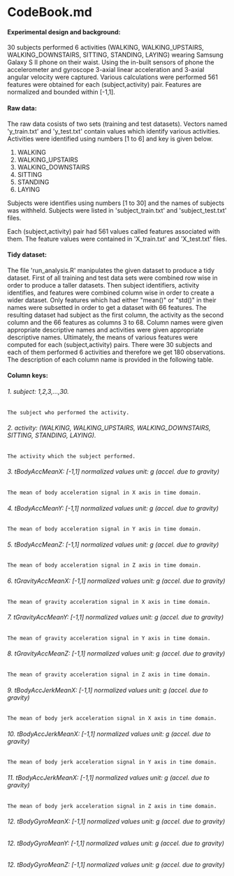 # CodeBook.md

#### Experimental design and background:
30 subjects performed 6 activities (WALKING, WALKING_UPSTAIRS, WALKING_DOWNSTAIRS, SITTING, STANDING, LAYING) wearing Samsung Galaxy S II phone on their waist. Using the in-built sensors of phone the accelerometer and gyroscope 3-axial linear acceleration and 3-axial angular velocity were captured. Various calculations were performed 561 features were obtained for each (subject,activity) pair. Features are normalized and bounded within [-1,1].

#### Raw data:
The raw data cosists of two sets (training and test datasets). Vectors named 'y_train.txt' and 'y_test.txt' contain values which identify various activities. Activities were identified using numbers [1 to 6] and key is given below.
1. WALKING
2. WALKING_UPSTAIRS
3. WALKING_DOWNSTAIRS
4. SITTING
5. STANDING
6. LAYING

Subjects were identifies using numbers [1 to 30] and the names of subjects was withheld. Subjects were listed in 'subject_train.txt' and 'subject_test.txt' files.

Each (subject,activity) pair had 561 values called features associated with them. The feature values were contained in 'X_train.txt' and 'X_test.txt' files.

#### Tidy dataset:

The file 'run_analysis.R' manipulates the given dataset to produce a tidy dataset. First of all training and test data sets were combined row wise in order to produce a taller datasets. Then subject identifiers, activity identifies, and features were combined column wise in order to create a wider dataset. Only features which had either "mean()" or "std()" in their names were subsetted in order to get a dataset with 66 features. The resulting dataset had subject as the first column, the activity as the second column and the 66 features as columns 3 to 68. Column names were given appropriate descriptive names and activities were given appropriate descriptive names. Ultimately, the means of various features were computed for each (subject,activity) pairs. There were 30 subjects and each of them performed 6 activities and therefore we get 180 observations. The description of each column name is provided in the following table.

#### Column keys:
###### 1. subject: 1,2,3,...,30.
    The subject who performed the activity.
###### 2. activity: (WALKING, WALKING_UPSTAIRS, WALKING_DOWNSTAIRS, SITTING, STANDING, LAYING).
    The activity which the subject performed.
###### 3. tBodyAccMeanX: [-1,1] normalized values unit: g (accel. due to gravity)
    The mean of body acceleration signal in X axis in time domain.
###### 4. tBodyAccMeanY: [-1,1] normalized values unit: g (accel. due to gravity)
    The mean of body acceleration signal in Y axis in time domain.
###### 5. tBodyAccMeanZ: [-1,1] normalized values unit: g (accel. due to gravity)
    The mean of body acceleration signal in Z axis in time domain.
###### 6. tGravityAccMeanX: [-1,1] normalized values unit: g (accel. due to gravity)
    The mean of gravity acceleration signal in X axis in time domain.
###### 7. tGravityAccMeanY: [-1,1] normalized values unit: g (accel. due to gravity)
    The mean of gravity acceleration signal in Y axis in time domain.
###### 8. tGravityAccMeanZ: [-1,1] normalized values unit: g (accel. due to gravity)
    The mean of gravity acceleration signal in Z axis in time domain.
###### 9. tBodyAccJerkMeanX: [-1,1] normalized values unit: g (accel. due to gravity)
    The mean of body jerk acceleration signal in X axis in time domain.
###### 10. tBodyAccJerkMeanX: [-1,1] normalized values unit: g (accel. due to gravity)
    The mean of body jerk acceleration signal in Y axis in time domain.
###### 11. tBodyAccJerkMeanX: [-1,1] normalized values unit: g (accel. due to gravity)
    The mean of body jerk acceleration signal in Z axis in time domain.
###### 12. tBodyGyroMeanX: [-1,1] normalized values unit: g (accel. due to gravity)
###### 12. tBodyGyroMeanY: [-1,1] normalized values unit: g (accel. due to gravity)
###### 12. tBodyGyroMeanZ: [-1,1] normalized values unit: g (accel. due to gravity)
